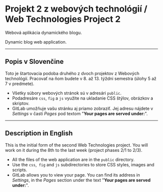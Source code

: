 # Projekt 2 z webových technológií / Web Technologies Project 2

Webová aplikácia dynamického blogu.

Dynamic blog web application. 

---
## Popis v Slovenčine

Toto je štartovacia podoba  druhého z dvoch  projektov z Webových technológií. Pracovať na ňom budete v 8. až 13. týždni semestra (úlohy 5 až 7 v predmete).

- Všetky súbory webových stránok sú v adresári `public`.
- Podadresáre `css`, `fig` a `js` využite na ukladanie CSS štýlov, obrázkov a skriptov. 
- GitLab umožňuje vašu stránku aj priamo zobraziť.  Jej adresu nájdete v *Settings* v časti *Pages* pod textom "**Your pages are served under:**".


---

## Description in English

This is the initial form of the second Web Technologies project. You will work on it during the 8th to the last week (project phases 2/1 to 2/3).

- All the files of the web application are in the `public` directory. 
- Use the `css`,` fig` and `js` subdirectories to store CSS styles, images and scripts. 
- GitLab allows you to view your page. You can find its address in *Settings*, in the *Pages* section under the text "**Your pages are served under:**".

